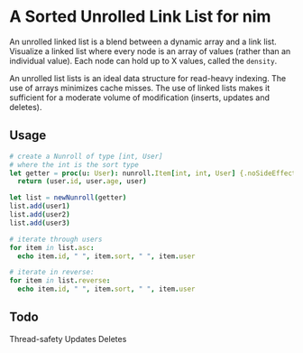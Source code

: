 # A Sorted Unrolled Link List for nim

An unrolled linked list is a blend between a dynamic array and a link list. Visualize a linked list where every node is an array of values (rather than an individual value). Each node can hold up to X values, called the `density`.

An unrolled list lists is an ideal data structure for read-heavy indexing. The use of arrays minimizes cache misses. The use of linked lists makes it sufficient for a moderate volume of modification (inserts, updates and deletes).

## Usage
```nim
# create a Nunroll of type [int, User]
# where the int is the sort type
let getter = proc(u: User): nunroll.Item[int, int, User] {.noSideEffect.} =
  return (user.id, user.age, user)

let list = newNunroll(getter)
list.add(user1)
list.add(user2)
list.add(user3)

# iterate through users
for item in list.asc:
  echo item.id, " ", item.sort, " ", item.user

# iterate in reverse:
for item in list.reverse:
  echo item.id, " ", item.sort, " ", item.user
```

## Todo
Thread-safety
Updates
Deletes
